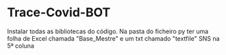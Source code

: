# Trace-Covid-BOT

Instalar todas as bibliotecas do código.
Na pasta do ficheiro py ter uma folha de Excel chamada "Base_Mestre" e um txt chamado "textfile"
SNS na 5ª coluna
